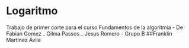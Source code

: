 # Logaritmo
Trabajo de primer corte para el curso Fundamentos de la algoritmia - De Fabian Gomez _ Gilma Passos _ Jesus Romero - Grupo B
##Franklin Martínez Ávila
